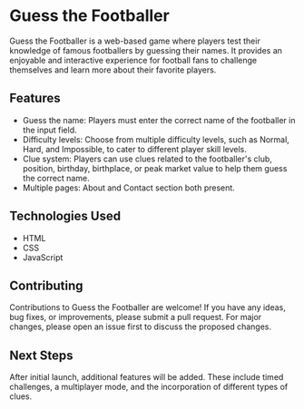 # Guess the Footballer

Guess the Footballer is a web-based game where players test their knowledge of famous footballers by guessing their names. It provides an enjoyable and interactive experience for football fans to challenge themselves and learn more about their favorite players.

## Features

- Guess the name: Players must enter the correct name of the footballer in the input field.
- Difficulty levels: Choose from multiple difficulty levels, such as Normal, Hard, and Impossible, to cater to different player skill levels.
- Clue system: Players can use clues related to the footballer's club, position, birthday, birthplace, or peak market value to help them guess the correct name.
- Multiple pages: About and Contact section both present.

## Technologies Used

- HTML
- CSS
- JavaScript

## Contributing

Contributions to Guess the Footballer are welcome! If you have any ideas, bug fixes, or improvements, please submit a pull request. For major changes, please open an issue first to discuss the proposed changes.

## Next Steps

After initial launch, additional features will be added. These include timed challenges, a multiplayer mode, and the incorporation of different types of clues.


